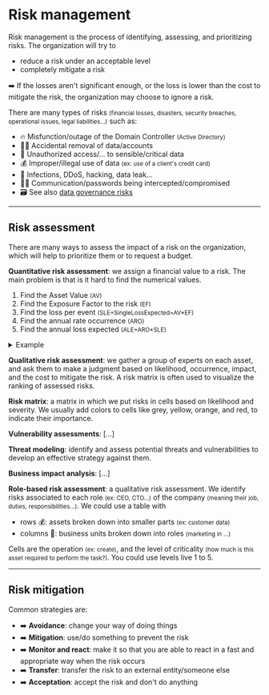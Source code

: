 # Risk management

<div class="row row-cols-md-2"><div>

Risk management is the process of identifying, assessing, and prioritizing risks. The organization will try to 

* reduce a risk under an acceptable level
* completely mitigate a risk

➡️ If the losses aren't significant enough, or the loss is lower than the cost to mitigate the risk, the organization may choose to ignore a risk.
</div><div>

There are many types of risks <small>(financial losses, disasters, security breaches, operational issues, legal liabilities...)</small> such as:

* 🔥 Misfunction/outage of the Domain Controller <small>(Active Directory)</small>
* 🙅‍♀️ Accidental removal of data/accounts
* 🔐 Unauthorized access/... to sensible/critical data
* 💰 Improper/illegal use of data <small>(ex: use of a client's credit card)</small>
* 🔫 Infections, DDoS, hacking, data leak...
* 🧑‍💻 Communication/passwords being intercepted/compromised
* 🗃️ See also [data governance risks](/cybersecurity/blue-team/data.md#security-risks-and-business-needs)
</div></div>

<hr class="sep-both">

## Risk assessment

<div class="row row-cols-md-2"><div>

There are many ways to assess the impact of a risk on the organization, which will help to prioritize them or to request a budget.

**Quantitative risk assessment**: we assign a financial value to a risk. The main problem is that is it hard to find the numerical values.

1. Find the Asset Value <small>(AV)</small>
2. Find the Exposure Factor to the risk <small>(EF)</small>
3. Find the loss per event <small>(SLE=SingleLossExpected=AV*EF)</small>
4. Find the annual rate occurrence <small>(ARO)</small>
5. Find the annual loss expected <small>(ALE=ARO*SLE)</small>

<details class="details-s mb-3">
<summary>Example</summary>

The AV is 45 millions. Two out of three times we can mitigate the risk, it means that the risk occurs 1 out of 3 times, so `EF=1/3`. The loss per event is `SLE=45M*(1/3)=15M`. The risk occur two times per year, so `ARO=2` and `ALE=15M*2=30M`. It means that we won't pay insurance or means to mitigate the risk greater than 30 millions.
</details>

**Qualitative risk assessment**: we gather a group of experts on each asset, and ask them to make a judgment based on likelihood, occurrence, impact, and the cost to mitigate the risk. A risk matrix is often used to visualize the ranking of assessed risks.

</div><div>

**Risk matrix**: a matrix in which we put risks in cells based on likelihood and severity. We usually add colors to cells like grey, yellow, orange, and red, to indicate their importance.

**Vulnerability assessments**: [...]

**Threat modeling**: identify and assess potential threats and vulnerabilities to develop an effective strategy against them.

**Business impact analysis**: [...]

**Role-based risk assessment**: a qualitative risk assessment. We identify risks associated to each role <small>(ex: CEO, CTO...)</small> of the company <small>(meaning their job, duties, responsibilities...)</small>. We could use a table with 

* rows 💰: assets broken down into smaller parts <small>(ex: customer data)</small>
* columns 🧑: business units broken down into roles <small>(marketing in ...)</small>

Cells are the operation <small>(ex: create)</small>, and the level of criticality <small>(how much is this asset required to perform the task?)</small>. You could use levels live 1 to 5.
</div></div>

<hr class="sep-both">

## Risk mitigation

<div class="row row-cols-md-2 mt-3"><div>

Common strategies are:

* ➡️ **Avoidance**: change your way of doing things
* ➡️ **Mitigation**: use/do something to prevent the risk
* ➡️ **Monitor and react**: make it so that you are able to react in a fast and appropriate way when the risk occurs
* ➡️ **Transfer**: transfer the risk to an external entity/someone else
* ➡️ **Acceptation**: accept the risk and don't do anything
</div><div>

</div></div>